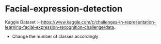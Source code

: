 # Facial-expression-detection
Kaggle Dataset :- https://www.kaggle.com/c/challenges-in-representation-learning-facial-expression-recognition-challenge/data.

- Change the number of classes accordingly
